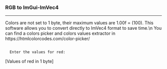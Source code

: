 ### RGB to ImGui-ImVec4

<hr>

<p>Colors are not set to 1 byte, their maximum values are 1.00f = (100). This software allows you to convert directly to ImVec4 format to save time.\n
You can find a colors picker and colors values extractor in https://htmlcolorcodes.com/color-picker/
</p>
<code>
  Enter the values for red: 
</code>
<p>[Values of red in 1 byte]</p>
